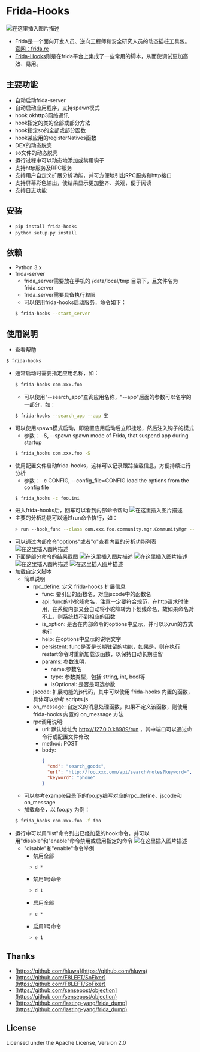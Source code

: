 Frida-Hooks
========
![在这里插入图片描述](https://github.com/softice70/frida-hooks/blob/main/pics/banner.jpg)
- Frida是一个面向开发人员、逆向工程师和安全研究人员的动态插桩工具包。[官网：frida.re](https://github.com/frida/frida)
- [Frida-Hooks]()则是在frida平台上集成了一些常用的脚本，从而使调试更加高效、易用。

主要功能
--------
- 自动启动frida-server
- 自动启动应用程序，支持spawn模式
- hook okhttp3网络通讯
- hook指定的类的全部或部分方法
- hook指定so的全部或部分函数
- hook某应用的registerNatives函数
- DEX的动态脱壳
- so文件的动态脱壳
- 运行过程中可以动态地添加或禁用钩子
- 支持http服务及RPC服务 
- 支持用户自定义扩展分析功能，并可方便地引出RPC服务和http接口 
- 支持屏幕彩色输出，使结果显示更加整齐、美观，便于阅读
- 支持日志功能


安装
------------

* `pip install frida-hooks`
* `python setup.py install`

依赖
------------
- Python 3.x 
- frida-server
  - frida_server需要放在手机的 /data/local/tmp 目录下，且文件名为 frida_server
  - frida_server需要具备执行权限
  - 可以使用frida-hooks启动服务，命令如下： 
  ```bash
  $ frida-hooks --start_server
  ```

使用说明
------------
- 查看帮助
```bash
$ frida-hooks
```
- 通常启动时需要指定应用名称，如：
  ```bash
  $ frida-hooks com.xxx.foo
  ```
  - 可以使用"--search_app"查询应用名称，"--app"后面的参数可以名字的一部分，如：
  ```bash
  $ frida-hooks --search_app --app 宝
  ```
- 可以使用spawn模式启动，即设置应用启动后立即挂起，然后注入钩子的模式
    - 参数：  -S, --spawn         spawn mode of Frida, that suspend app during startup
    ```bash
    $ frida_hooks com.xxx.foo -S
    ```
- 使用配置文件启动frida-hooks，这样可以记录跟踪挂载信息，方便持续进行分析
    - 参数：   -c CONFIG, --config_file=CONFIG         load the options from the config file
    ```bash
    $ frida_hooks -c foo.ini
    ```
- 进入frida-hooks后，回车可以看到内部命令帮助
![在这里插入图片描述](https://github.com/softice70/frida-hooks/blob/main/pics/internalhelp.jpg)
- 主要的分析功能可以通过run命令执行，如：
    ```bash
    > run --hook_func --class com.xxx.foo.community.mgr.CommunityMgr --func requestCommunitySearch
    ```
- 可以通过内部命令"options"或者"o"查看内置的分析功能列表
![在这里插入图片描述](https://github.com/softice70/frida-hooks/blob/main/pics/cmds.jpg)
- 下面是部分命令的结果截图
![在这里插入图片描述](https://github.com/softice70/frida-hooks/blob/main/pics/demo1.jpg)
![在这里插入图片描述](https://github.com/softice70/frida-hooks/blob/main/pics/demo2.jpg)
![在这里插入图片描述](https://github.com/softice70/frida-hooks/blob/main/pics/demo3.jpg)
![在这里插入图片描述](https://github.com/softice70/frida-hooks/blob/main/pics/demo4.jpg)
- 加载自定义脚本
  - 简单说明
    - rpc_define: 定义 frida-hooks 扩展信息
      - func: 要引出的函数名，对应jscode中的函数名
      - api: func的小驼峰命名，注意一定要符合规范，在http请求时使用，在系统内部又会自动将小驼峰转为下划线命名，故如果命名对不上，则系统找不到相应的函数
      - is_option: 是否在内部命令的options中显示，并可以以run的方式执行
      - help: 在options中显示的说明文字
      - persistent: func是否是长期驻留的功能，如果是，则在执行restart命令时重新加载该函数，以保持自动长期驻留
      - params: 参数说明，
        - name:参数名
        - type: 参数类型，包括 string, int, bool等
        - isOptional: 是否是可选参数
    - jscode: 扩展功能的js代码，其中可以使用 frida-hooks 内置的函数，具体可以参考 scripts.js
    - on_message: 自定义的消息处理函数，如果不定义该函数，则使用 frida-hooks 内置的 on_message 方法
    - rpc调用说明:
      - url: 默认地址为 http://127.0.0.1:8989/run ，其中端口可以通过命令行或配置文件修改
      - method: POST
      - body:
        ```json
        {
          "cmd": "search_goods",
          "url": "http://foo.xxx.com/api/search/notes?keyword=",
          "keyword": "phone"
        }
        ```
  - 可以参考example目录下的foo.py编写对应的rpc_define、jscode和on_message
  - 加载命令，以 foo.py 为例：
  ```bash
  $ frida_hooks com.xxx.foo -f foo 
  ``` 
- 运行中可以用"list"命令列出已经加载的hook命令，并可以用"disable"和"enable"命令禁用或启用指定的命令
![在这里插入图片描述](https://github.com/softice70/frida-hooks/blob/main/pics/demo5.jpg)
  - "disable"和"enable"命令举例
    - 禁用全部
    ```bash
      > d *
    ```
    - 禁用1号命令
    ```bash
      > d 1
    ```
    - 启用全部
    ```bash
      > e *
    ```
    - 启用1号命令
    ```bash
      > e 1
    ```
Thanks
-------
- [https://github.com/hluwa](https://github.com/hluwa)
- [https://github.com/F8LEFT/SoFixer](https://github.com/F8LEFT/SoFixer)
- [https://github.com/sensepost/objection](https://github.com/sensepost/objection)
- [https://github.com/lasting-yang/frida_dump](https://github.com/lasting-yang/frida_dump)

License
-------
Licensed under the Apache License, Version 2.0
